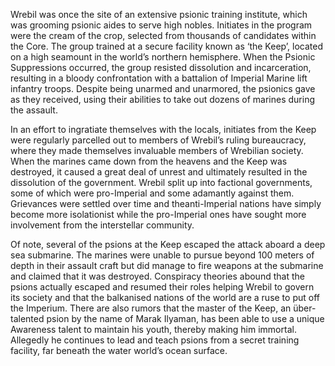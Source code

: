 
Wrebil was once the site of an extensive psionic training institute, which was grooming psionic aides to serve high nobles. Initiates in the program were the cream of the crop, selected from thousands of candidates within the Core. The group trained at a secure facility known as ‘the Keep’, located on a high seamount in the world’s northern hemisphere. When the Psionic Suppressions occurred, the group resisted dissolution and incarceration, resulting in a bloody confrontation with a battalion of Imperial Marine lift infantry troops. Despite being unarmed and unarmored, the psionics gave as they received, using their abilities to take out dozens of marines during the assault.

In an effort to ingratiate themselves with the locals, initiates from the Keep were regularly parcelled out to members of Wrebil’s ruling bureaucracy, where they made themselves invaluable members of Wrebilian society. When the marines came down from the heavens and the Keep was destroyed, it caused a great deal of unrest and ultimately resulted in the dissolution of the government. Wrebil split up into factional governments, some of which were pro-Imperial and some adamantly against them. Grievances were settled over time and theanti-Imperial nations have simply become more  isolationist while the pro-Imperial ones have sought more involvement from the interstellar community.

Of note, several of the psions at the Keep escaped the attack aboard a deep sea submarine. The marines were unable to pursue beyond 100 meters of depth in their assault craft but did manage to fire weapons at the submarine and claimed that it was destroyed. Conspiracy theories abound that the psions actually escaped and resumed their roles helping Wrebil to govern its society and that the balkanised nations of the world are a ruse to put off the Imperium. There are also rumors that the master of the Keep, an über-talented psion by the name of Marak Ilyaman, has been able to use a unique Awareness talent to maintain his youth, thereby making him immortal. Allegedly he continues to lead and teach psions from a secret training facility, far beneath the water world’s ocean surface.
